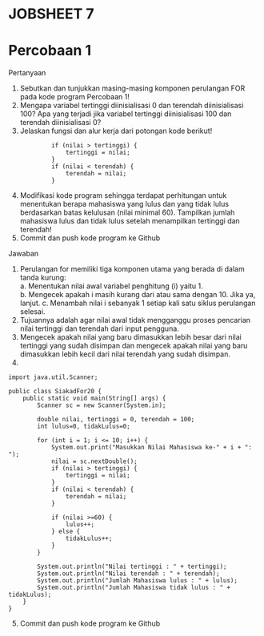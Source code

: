 # JOBSHEET 7
# Percobaan 1


Pertanyaan
1. Sebutkan dan tunjukkan masing-masing komponen perulangan FOR pada kode program Percobaan 1! 
2. Mengapa variabel tertinggi diinisialisasi 0 dan terendah diinisialisasi 100? Apa yang terjadi jika variabel tertinggi diinisialisasi 100 dan terendah diinisialisasi 0?
3. Jelaskan fungsi dan alur kerja dari potongan kode berikut! 
```
            if (nilai > tertinggi) {
                tertinggi = nilai;
            }
            if (nilai < terendah) {
                terendah = nilai;
            }
```
4. Modifikasi kode program sehingga terdapat perhitungan untuk menentukan berapa mahasiswa yang lulus dan yang tidak lulus berdasarkan batas kelulusan (nilai minimal 60). Tampilkan jumlah mahasiswa lulus dan tidak lulus setelah menampilkan tertinggi dan terendah! 
5. Commit dan push kode program ke Github 


Jawaban
1. Perulangan for memiliki tiga komponen utama yang berada di dalam tanda kurung:  
   a. Menentukan nilai awal variabel penghitung (i) yaitu 1.  
   b. Mengecek apakah i masih kurang dari atau sama dengan 10. Jika ya, lanjut. 
   c. Menambah nilai i sebanyak 1 setiap kali satu siklus perulangan selesai. 
2. Tujuannya adalah agar nilai awal tidak mengganggu proses pencarian nilai tertinggi dan terendah dari input pengguna. 
3. Mengecek apakah nilai yang baru dimasukkan lebih besar dari nilai tertinggi yang sudah disimpan dan mengecek apakah nilai yang baru dimasukkan lebih kecil dari nilai terendah yang sudah disimpan.
4. 
```
import java.util.Scanner;

public class SiakadFor20 {
    public static void main(String[] args) {
        Scanner sc = new Scanner(System.in);

        double nilai, tertinggi = 0, terendah = 100;
        int lulus=0, tidakLulus=0;

        for (int i = 1; i <= 10; i++) {
            System.out.print("Masukkan Nilai Mahasiswa ke-" + i + ": ");
            nilai = sc.nextDouble();
            if (nilai > tertinggi) {
                tertinggi = nilai;
            }
            if (nilai < terendah) {
                terendah = nilai;
            }

            if (nilai >=60) {
                lulus++;
            } else {
                tidakLulus++;
            }
        }

        System.out.println("Nilai tertinggi : " + tertinggi);
        System.out.println("Nilai terendah : " + terendah);
        System.out.println("Jumlah Mahasiswa lulus : " + lulus);
        System.out.println("Jumlah Mahasiswa tidak lulus : " + tidakLulus);
    }
}
```
5. Commit dan push kode program ke Github 